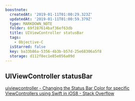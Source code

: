 ```yaml
---
boostnote:
  createdAt: '2019-01-11T01:00:29.323Z'
  updatedAt: '2019-01-11T01:00:59.379Z'
  type: MARKDOWN_NOTE
  folder: 69f287614baf36ef63db
  title: UIViewController statusBar
  tags:
    - Objective-C
  isStarred: false
  key: ba33b86a-5356-4b3b-b57d-25e68306a5f8
  storage: d112f8ec1e85e056a09d
---
```


UIViewController statusBar
---
[uiviewcontroller - Changing the Status Bar Color for specific ViewControllers using Swift in iOS8 - Stack Overflow](https://stackoverflow.com/questions/26956728/changing-the-status-bar-color-for-specific-viewcontrollers-using-swift-in-ios8)